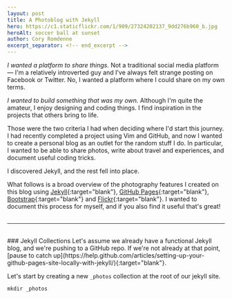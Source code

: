 ```yaml
---
layout: post
title: A Photoblog with Jekyll
hero: https://c1.staticflickr.com/1/909/27324202137_9dd276b960_b.jpg
heroAlt: soccer ball at sunset
author: Cory Romdenne
excerpt_separator: <!-- end_excerpt -->
---
```


*I wanted a platform to share things.* Not a traditional social media platform —
I'm a relatively introverted guy and I've always felt strange posting on 
Facebook or Twitter. No, I wanted a platform where I could share on my own
terms.
<!-- end_excerpt -->
*I wanted to build something that was my own.* Although I'm quite the
amateur, I enjoy designing and coding things. I find inspiration in the
projects that others bring to life.

Those were the two criteria I had when deciding where I'd start this journey. I
had recently completed a project using Vim and GitHub, and now I wanted to 
create a personal blog as an outlet for the random stuff I do. In particular, I
wanted to be able to share photos, write about travel and experiences, and 
document useful coding tricks.

I discovered Jekyll, and the rest fell into place.

What follows is a broad overview of the photography features I created on this 
blog using [Jekyll](https://jekyllrb.com/){:target="blank"}, [GitHub
Pages](https://pages.github.com/){:target="blank"},
[Bootstrap](http://getbootstrap.com/){:target="blank"} and 
[Flickr](http://www.flickr.com/){:target="blank"}. I wanted to document this 
process for myself, and if you also find it useful that's great!
<br>
<br>
<hr>
<br>
### Jekyll Collections
Let's assume we already have a functional Jekyll blog, and we're pushing to a
GitHub repo. If we're not already at that point, [pause to catch
up](https://help.github.com/articles/setting-up-your-github-pages-site-locally-with-jekyll/){:target="blank"}.  

Let's start by creating a new `_photos` collection at the root of our jekyll
site.

    mkdir _photos
